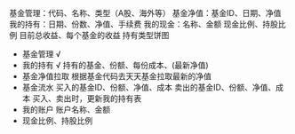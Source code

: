 基金管理：代码、名称、类型（A股、海外等）
基金净值：基金ID、日期、净值
我的持有：日期、份数、净值、手续费
我的现金：名称、金额
现金比例、持股比例
目前总收益、每个基金的收益
持有类型饼图

- 基金管理 √
- 我的持有 √ 
  持有的基金、份额、每份成本、(最新净值)
- 基金净值拉取
  根据基金代码去天天基金拉取最新的净值
- 基金流水
  买入的基金ID、份额、净值、成本
  卖出的基金ID、份额、净值、成本
  买入、卖出时，更新我的持有表
- 我的账户
  账户名称、金额
- 现金比例、持股比例
